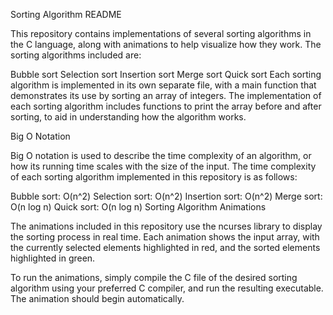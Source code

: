 Sorting Algorithm README

This repository contains implementations of several sorting algorithms in the C language, along with animations to help visualize how they work. The sorting algorithms included are:

Bubble sort
Selection sort
Insertion sort
Merge sort
Quick sort
Each sorting algorithm is implemented in its own separate file, with a main function that demonstrates its use by sorting an array of integers. The implementation of each sorting algorithm includes functions to print the array before and after sorting, to aid in understanding how the algorithm works.

Big O Notation

Big O notation is used to describe the time complexity of an algorithm, or how its running time scales with the size of the input. The time complexity of each sorting algorithm implemented in this repository is as follows:

Bubble sort: O(n^2)
Selection sort: O(n^2)
Insertion sort: O(n^2)
Merge sort: O(n log n)
Quick sort: O(n log n)
Sorting Algorithm Animations

The animations included in this repository use the ncurses library to display the sorting process in real time. Each animation shows the input array, with the currently selected elements highlighted in red, and the sorted elements highlighted in green.

To run the animations, simply compile the C file of the desired sorting algorithm using your preferred C compiler, and run the resulting executable. The animation should begin automatically.
